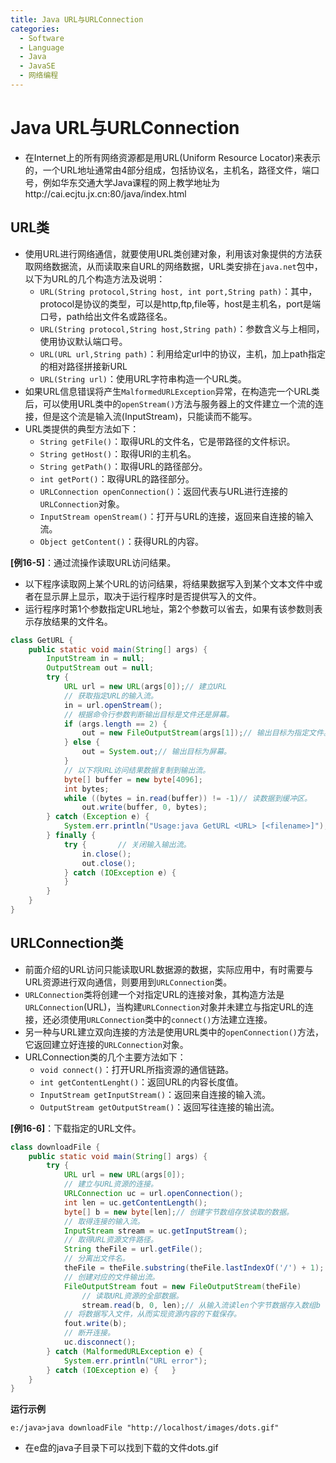```yaml
---
title: Java URL与URLConnection
categories:
  - Software
  - Language
  - Java
  - JavaSE
  - 网络编程
---
```

# Java URL与URLConnection

- 在Internet上的所有网络资源都是用URL(Uniform Resource Locator)来表示的，一个URL地址通常由4部分组成，包括协议名，主机名，路径文件，端口号，例如华东交通大学Java课程的网上教学地址为http://cai.ecjtu.jx.cn:80/java/index.html

## URL类

- 使用URL进行网络通信，就要使用URL类创建对象，利用该对象提供的方法获取网络数据流，从而读取来自URL的网络数据，URL类安排在`java.net`包中，以下为URL的几个构造方法及说明：
    - `URL(String protocol,String host, int port,String path)`：其中，protocol是协议的类型，可以是http,ftp,file等，host是主机名，port是端口号，path给出文件名或路径名。
    - `URL(String protocol,String host,String path)`：参数含义与上相同，使用协议默认端口号。
    - `URL(URL url,String path)`：利用给定url中的协议，主机，加上path指定的相对路径拼接新URL
    - `URL(String url)`：使用URL字符串构造一个URL类。
- 如果URL信息错误将产生`MalformedURLException`异常，在构造完一个URL类后，可以使用URL类中的`openStream()`方法与服务器上的文件建立一个流的连接，但是这个流是输入流(InputStream)，只能读而不能写。
- URL类提供的典型方法如下：
    - `String getFile()`：取得URL的文件名，它是带路径的文件标识。
    - `String getHost()`：取得URl的主机名。
    - `String getPath()`：取得URL的路径部分。
    - `int getPort()`：取得URL的路径部分。
    - `URLConnection openConnection()`：返回代表与URL进行连接的`URLConnection`对象。
    - `InputStream openStream()`：打开与URL的连接，返回来自连接的输入流。
    - `Object getContent()`：获得URL的内容。

**[例16-5]**：通过流操作读取URL访问结果。

- 以下程序读取网上某个URL的访问结果，将结果数据写入到某个文本文件中或者在显示屏上显示，取决于运行程序时是否提供写入的文件。
- 运行程序时第1个参数指定URL地址，第2个参数可以省去，如果有该参数则表示存放结果的文件名。

```java
class GetURL {
    public static void main(String[] args) {
        InputStream in = null;
        OutputStream out = null;
        try {
            URL url = new URL(args[0]);// 建立URL
            // 获取指定URL的输入流。
            in = url.openStream();
            // 根据命令行参数判断输出目标是文件还是屏幕。
            if (args.length == 2) {
                out = new FileOutputStream(args[1]);// 输出目标为指定文件。
            } else {
                out = System.out;// 输出目标为屏幕。
            }
            // 以下将URL访问结果数据复制到输出流。
            byte[] buffer = new byte[4096];
            int bytes;
            while ((bytes = in.read(buffer)) != -1)// 读数据到缓冲区。
                out.write(buffer, 0, bytes);
        } catch (Exception e) {
            System.err.println("Usage:java GetURL <URL> [<filename>]");
        } finally {
            try {       // 关闭输入输出流。
                in.close();
                out.close();
            } catch (IOException e) {
            }
        }
    }
}
```

## URLConnection类

- 前面介绍的URL访问只能读取URL数据源的数据，实际应用中，有时需要与URL资源进行双向通信，则要用到`URLConnection`类。
- `URLConnection`类将创建一个对指定URL的连接对象，其构造方法是`URLConnection`(URL)，当构建`URLConnection`对象并未建立与指定URL的连接，还必须使用`URLConnection`类中的`connect()`方法建立连接。
- 另一种与URL建立双向连接的方法是使用URL类中的`openConnection()`方法，它返回建立好连接的`URLConnection`对象。
- URLConnection类的几个主要方法如下：
    - `void connect()`：打开URL所指资源的通信链路。
    - `int getContentLenght()`：返回URL的内容长度值。
    - `InputStream getInputStream()`：返回来自连接的输入流。
    - `OutputStream getOutputStream()`：返回写往连接的输出流。

**[例16-6]**：下载指定的URL文件。

```java
class downloadFile {
    public static void main(String[] args) {
        try {
            URL url = new URL(args[0]);
            // 建立与URL资源的连接。
            URLConnection uc = url.openConnection();
            int len = uc.getContentLength();
            byte[] b = new byte[len];// 创建字节数组存放读取的数据。
            // 取得连接的输入流。
            InputStream stream = uc.getInputStream();
            // 取得URL资源文件路径。
            String theFile = url.getFile();
            // 分离出文件名。
            theFile = theFile.substring(theFile.lastIndexOf('/') + 1);
            // 创建对应的文件输出流。
            FileOutputStream fout = new FileOutputStream(theFile)
                // 读取URL资源的全部数据。
                stream.read(b, 0, len);// 从输入流读len个字节数据存入数组b
            // 将数据写入文件，从而实现资源内容的下载保存。
            fout.write(b);
            // 断开连接。
            uc.disconnect();
        } catch (MalformedURLException e) {
            System.err.println("URL error");
        } catch (IOException e) {   }
    }
}
```

**运行示例**

```
e:/java>java downloadFile "http://localhost/images/dots.gif"
```

- 在e盘的java子目录下可以找到下载的文件dots.gif